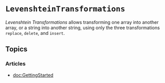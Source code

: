 # ``LevenshteinTransformations``

_Levenshtein Transformations_ allows transforming one array into another array, or a string into another string, using only the three transformations `replace`, `delete`, and `insert`.

## Topics

### Articles

- <doc:GettingStarted>
